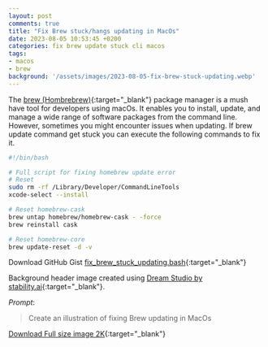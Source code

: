 ```yaml
---
layout: post
comments: true
title: "Fix Brew stuck/hangs updating in MacOs"
date: 2023-08-05 10:53:45 +0200
categories: fix brew update stuck cli macos
tags:
- macos
- brew
background: '/assets/images/2023-08-05-fix-brew-stuck-updating.webp'
---
```


The [brew (Hombrebrew)](https://brew.sh/index){:target="_blank"} package manager is a mush have tool for developers using macOs. It enables you to install, update, and manage a wide range of software packages from the command line.
However, sometimes you might encounter issues when updating. If brew update command get stuck you can execute the following commands to fix it.

```bash
#!/bin/bash

# Full script for fixing homebrew update error
# Reset
sudo rm -rf /Library/Developer/CommandLineTools
xcode-select --install

# Reset homebrew-cask
brew untap homebrew/homebrew-cask - -force
brew reinstall cask

# Reset homebrew-core
brew update-reset -d -v
```

Download GitHub Gist [fix_brew_stuck_updating.bash](https://gist.github.com/carlesloriente/d565db45a60dd91a41be5bb9eb68079c){:target="_blank"}

Background header image created using [Dream Studio by stability.ai](https://dreamstudio.ai){:target="_blank"}.

*Prompt*:
> Create an illustration of fixing Brew updating in MacOs

[Download Full size image 2K](/assets/images/dreamstudio/2K/Fix-Brew-stuck-updating.webp){:target="_blank"}
